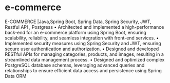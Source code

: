 # e-commerce
 E-COMMERCE |Java,Spring Boot, Spring Data, Spring Security, JWT, Restful API , Postgress
 • Architected and implemented a high-performance back-end for an e-commerce platform using Spring Boot, ensuring
 scalability, reliability, and seamless integration with front-end services.
 • Implemented security measures using Spring Security and JWT, ensuring secure user authentication and
 authorization.
 • Designed and developed RESTful APIs for managing categories, products, and images, resulting in a streamlined data
 management process.
 • Designed and optimized complex PostgreSQL database schemas, leveraging advanced queries and relationships to
 ensure efficient data access and persistence using Spring Data ORM
